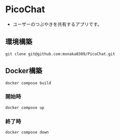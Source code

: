# PicoChat
- ユーザーのつぶやきを共有するアプリです。

## 環境構築

```
git clone git@github.com:monaka0309/PicoChat.git
```

## Docker構築

```
docker compose build
```

### 開始時
```
docker compose up
```

### 終了時
```
docker compose down
```


